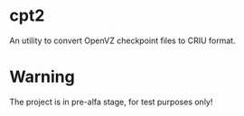 cpt2
====

An utility to convert OpenVZ checkpoint files to CRIU format.

Warning
=======
The project is in pre-alfa stage, for test purposes only!
